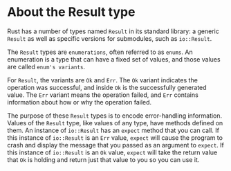 # About the Result type

Rust has a number of types named `Result` in its standard library: a generic `Result` as well as specific versions for submodules, such as `io::Result`.

The `Result` types are `enumerations`, often referred to as `enums`. An enumeration is a type that can have a fixed set of values, and those values are called `enum's variants`. 

For `Result`, the variants are `Ok` and `Err`. The `Ok` variant indicates the operation was successful, and inside `Ok` is the successfully generated value. The `Err` variant means the operation failed, and `Err` contains information about how or why the operation failed.

The purpose of these `Result` types is to encode error-handling information. Values of the `Result` type, like values of any type, have methods defined on them. An instance of `io::Result` has an `expect` method that you can call. If this instance of `io::Result` is an `Err` value, `expect` will cause the program to crash and display the message that you passed as an argument to `expect`. If this instance of `io::Result` is an `Ok` value, `expect` will take the return value that `Ok` is holding and return just that value to you so you can use it.